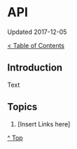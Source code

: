 <head>
</head>

# API

Updated 2017-12-05

[< Table of Contents][0]

## Introduction

Text

## Topics

1. [Insert Links here]

[^ Top][99]

[0]: ../README.md
[1]: filename.md
[2]: filename.md
[3]: filename.md
[4]: filename.md
[5]: filename.md
[6]: filename.md
[7]: filename.md
[8]: filename.md
[99]: README.md
